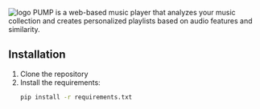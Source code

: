 
![logo](https://github.com/user-attachments/assets/f6e0f0b0-98c0-42bc-bc71-2e8b8eef3a9d)
PUMP is a web-based music player that analyzes your music collection and creates personalized playlists based on audio features and similarity.

## Installation

1. Clone the repository
2. Install the requirements:
   ```bash
   pip install -r requirements.txt
